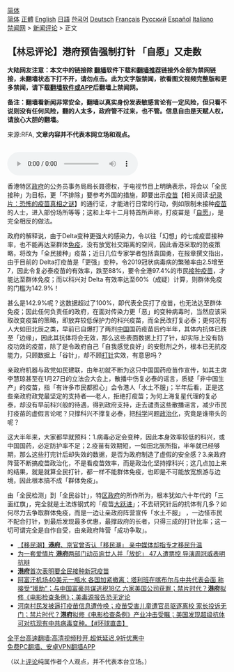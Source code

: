  <!-- 面包屑导航 --> <div class="breadcrumb"><!-- GTranslate: https://gtranslate.io/ -->  <div class="switcher notranslate">  <div class="selected">  <a href="#" onclick="return false;"> 简体</a>  </div>  <div class="option">  <a href="https://www.bannedbook.org" onclick="doGTranslate('zh-CN|zh-CN');jQuery('div.switcher div.selected a').html(jQuery(this).html());return false;" title="简体中文" class="nturl selected"> 简体</a>  <a href="https://www.bannedbook.org/zh-tw/" onclick="doGTranslate('zh-CN|zh-TW');jQuery('div.switcher div.selected a').html(jQuery(this).html());return false;" title="繁體中文" class="nturl"> 正體</a>  <a href="https://www.bannedbook.org/en/" onclick="doGTranslate('zh-CN|en');jQuery('div.switcher div.selected a').html(jQuery(this).html());return false;" title="English" class="nturl"> English</a>  <a href="https://www.bannedbook.org/ja/" onclick="doGTranslate('zh-CN|ja');jQuery('div.switcher div.selected a').html(jQuery(this).html());return false;" title="日本語" class="nturl"> 日語</a>  <a href="https://www.bannedbook.org/ko/" onclick="doGTranslate('zh-CN|ko');jQuery('div.switcher div.selected a').html(jQuery(this).html());return false;" title="한국어" class="nturl"> 한국어</a>  <a href="https://www.bannedbook.org/de/" onclick="doGTranslate('zh-CN|de');jQuery('div.switcher div.selected a').html(jQuery(this).html());return false;" title="Deutsch" class="nturl"> Deutsch</a>  <a href="https://www.bannedbook.org/fr/" onclick="doGTranslate('zh-CN|fr');jQuery('div.switcher div.selected a').html(jQuery(this).html());return false;" title="Français" class="nturl"> Français</a>  <a href="https://www.bannedbook.org/ru/" onclick="doGTranslate('zh-CN|ru');jQuery('div.switcher div.selected a').html(jQuery(this).html());return false;" title="Русский" class="nturl"> Русский</a>  <a href="https://www.bannedbook.org/es/" onclick="doGTranslate('zh-CN|es');jQuery('div.switcher div.selected a').html(jQuery(this).html());return false;" title="Español" class="nturl"> Español</a>  <a href="https://www.bannedbook.org/it/" onclick="doGTranslate('zh-CN|it');jQuery('div.switcher div.selected a').html(jQuery(this).html());return false;" title="Italiano" class="nturl"> Italiano</a>  </div>  </div>      <div class='breadcrumb-sub'><!-- Breadcrumb NavXT 6.3.0 --> <a href="https://www.bannedbook.org/" class="home">禁闻网</a> &gt; <a href="https://www.bannedbook.org/bnews/comments/" class="category">新闻评论</a> &gt; 正文</div></div><h2>【林忌评论】港府预告强制打针 「自愿」又走数</h2> <p class="notice"><b>大陆网友注意：本文中的链接除 <a href="https://github.com/bannedbook/fanqiang" >翻墙</a>软件下载和<a href="https://github.com/killgcd/justmysocks/blob/master/README.md">翻墙推荐</a>链接外全部为禁网链接，未翻墙状态下打不开，请勿点击。此为文字版禁闻，欲看图文视频完整版和更多禁闻，请下载<a href="https://github.com/bannedbook/fanqiang">翻墙软件或APP</a>后翻墙上禁闻网。</p><p>备注：翻墙看新闻非常安全，翻墙以真实身份发表敏感言论有一定风险，但只看不说则没有任何风险，翻的人太多，政府管不过来，也不管。信息自由是天赋人权，请放心大胆的翻墙。</b></p>  <div class="entry"> <p>来源:RFA, <strong>文章内容并不代表本网立场和观点。</strong></p> <p><br /> <audio controls="controls" preload="metadata" src="https://www.rfa.org/cantonese/commentaries/kl/com-08302021094716.html/@@stream" type="audio/mpeg"><br /> </audio></p>  <p>香港特区<a href="https://www.bannedbook.org/bnews/tag/%e6%94%bf%e5%ba%9c/" class="st_tag internal_tag" rel="tag" title="标签 政府 下的日志">政府</a>的公务员事务局局长聂德权，于电视节目上明确表示，将会以「全民接种」为目标，更「不排除」要参考外国的措施，即要出示<span class='wp_keywordlink'><a href="https://www.bannedbook.org/bnews/tculture/20160630/551027.html" title="疫苗" target="_blank">疫苗</a></span>【相关阅读:<a href='https://www.bannedbook.org/bnews/topimagenews/20180408/925060.html' target='_blank'>纪录片：恐怖的疫苗真相之谜</a>】的通行证，才能进行日常的行动，例如限制未接种<a href="https://www.bannedbook.org/bnews/tag/%e7%96%ab%e8%8b%97/" class="st_tag internal_tag" rel="tag" title="标签 疫苗 下的日志">疫苗</a>的人士，进入部份场所等等；这和上年十二月特首所声称，打疫苗是「<a href="https://www.bannedbook.org/bnews/tag/%E8%87%AA%E6%84%BF/" class="st_tag internal_tag" rel="tag" title="标签 自愿 下的日志">自愿</a>」，是完全相反的做法。</p> <p>政府的解释说，由于Delta变种更强大的感染力，令以往「幻想」的七成疫苗接种率，也不能再达至群体<a href="https://www.bannedbook.org/bnews/tag/%E5%85%8D%E7%96%AB/" class="st_tag internal_tag" rel="tag" title="标签 免疫 下的日志">免疫</a>，没有放宽社交距离的空间，因此香港采取的防疫策略，将改为「全民接种」疫苗；近日几位专家学者包括袁国勇，在报章撰文指出，由于目前的 Delta打疫苗是「更强」变种，令2019冠状病毒病的繁殖率由2.5增至7，因此令复必泰疫苗的有效率，跌至88%，要令全港97.4%的市民<a href="https://www.bannedbook.org/bnews/tag/%E6%8E%A5%E7%A7%8D%E7%96%AB%E8%8B%97/" class="st_tag internal_tag" rel="tag" title="标签 接种疫苗 下的日志">接种疫苗</a>，才能达至群体免疫；而以科兴对 Delta 有效率达至60%（成疑）计算，则群体免疫的门槛为142.9%！</p>  <p>甚么是142.9%呢？这数据超过了100%，即代表全民打了疫苗，也无法达至群体免疫；因此任何负责任的政府，在面对传染力更「恶」的变种病毒时，当然应该采取改变疫苗的策略，即放弃较低保护力的科兴疫苗，而全民改打复必泰；更何况有人大如田北辰之类，早前已自爆打了两剂<span class='wp_keywordlink_affiliate'><a href="https://www.bannedbook.org/" title="中国" target="_blank">中国</a></span>国药疫苗后约半年，其体内抗体已跌至「边缘」，因此其抗体将会无效，那么这些表面数据上打了针，却实际上没有防疫功效的疫苗，除了是令政府自己「自我感觉良好」的安慰剂之外，根本已无抗疫能力，只顾数据上「谷针」，却不顾<a href="https://www.bannedbook.org/bnews/tag/%E6%89%93%E9%92%88/" class="st_tag internal_tag" rel="tag" title="标签 打针 下的日志">打针</a>实效，有意思吗？</p> <p>亲政府机器与政党如民建联，由年初就不断为这只中国国药疫苗作宣传，如其主席李慧琼甚至在1月27日的立法会大会上，散播中伤复必泰的谣言，质疑「非中国生产」的疫苗，指「有许多市民都担心」会令港人「水土不服」；半年后看，正是这些亲政府政党最坚定的支持者──老人，拒绝打疫苗；为何上海复星代理的复必泰，却没有早前科兴般的待遇，得到政府支持，走去谴责这些散播谣言，减少市民打疫苗的虚假言论呢？只撑科兴不撑复必泰，把<span class='wp_keywordlink'><a href="https://www.bannedbook.org/forum11/topic309.html" title="禁片：“科学”的棍子" target="_blank">科学</a></span>问题<a href="https://www.bannedbook.org/bnews/tag/%E6%94%BF%E6%B2%BB%E5%8C%96/" class="st_tag internal_tag" rel="tag" title="标签 政治化 下的日志">政治化</a>，究竟是谁带头的呢？</p>  <p>这大半年来，大家都早就预料：1.病毒必定会变种，因此本身效率较低的科兴，或中国国药，必定防护率不足；2.疫苗有效期短，一如田北辰所指，半年就已经够期，那么这些打完针后却失效的数据，是否为政府制造了虚假的安全感？3.亲政府阵营不断搞疫苗政治化，不是看疫苗效率，而是政治化坚持撑科兴；这几点加上来的结果，就是就算全民打针，都一样不能群体免疫，也即是不可能放宽旅游与边境，因此根本搞不成「群体免疫」。</p> <p>由「全民检测」到「全民谷针」，特<a href="https://www.bannedbook.org/bnews/tag/%E5%8C%BA%E6%94%BF%E5%BA%9C/" class="st_tag internal_tag" rel="tag" title="标签 区政府 下的日志">区政府</a>的所作所为，根本犹如六十年代的「三面红旗」，完全就是土法炼钢式的「疫苗<span class='wp_keywordlink'><a href="https://www.bannedbook.org/forum2/topic242.html" title="大跃进亲历记" target="_blank">大跃进</a></span>」；不去研究针后的抗体有几多？如何尽力去争取群体免疫，而是一边让亲政府阵营宣传「水土不服」 ，一边怪市民不配合打针，到最后发现最多优惠，最撑政府的长者，只得三成的打针比率；这一切可谓完全是自作自受，由亲政府阵营「成功争取」。</p>  <ul class='op-related-articles' title='相关阅读'> <li><a href='https://www.bannedbook.org/bnews/headline/20210830/1615919.html' target='_blank'>【移民潮】<b>港府</b>、京官曾否认「移民潮」 亲中媒体却指专才移民升温</a></li> <li><a href='https://www.bannedbook.org/bnews/headline/20210830/1615777.html' target='_blank'>为一套爱情片 <b>港府</b>两部门动员逾廿人并「放蛇」 47人遭票控 导演周冠威表明抗辩</a></li> <li><a href='https://www.bannedbook.org/bnews/headline/20210829/1615426.html' target='_blank'><b>港府</b>首次表明要全民接种新冠疫苗</a></li> <li><a href='https://www.bannedbook.org/bnews/bannedvideo/20210826/1613147.html' target='_blank'>阿富汗机场40美元一瓶水 各国加紧撤离；塔利班在喀布尔与中共代表会面 称接受“援助”；与中国富豪共谋逃税18亿 六家美国公司获罪；禁片时代？<b>港府</b>拟修《电影检查条例》；美毒源报告恐无定论</a></li> <li><a href='https://www.bannedbook.org/bnews/bannedvideo/20210825/1613049.html' target='_blank'>河南村民发被逼打疫苗信息遭传唤；疫苗受害儿童遭官员驱逐离校 家长投诉无门；禁片时代？<b>港府</b>拟修《电影检查条例》产业冲击受瞩；美国发现超级抗体 可对抗现有中共病毒变种。【#环球直击】</a></li> </ul> <p class="texttj"> <a href="https://github.com/bannedbook/fanqiang/wiki/V2ray%E6%9C%BA%E5%9C%BA" target="_blank">全平台高速翻墙:高清视频秒开,超低延迟,9折优惠中</a><br/> <a href="https://github.com/bannedbook/fanqiang/wiki/%E7%A6%81%E9%97%BB%E7%BD%91%E5%AE%89%E5%8D%93%E7%BF%BB%E5%A2%99%E6%96%B0%E9%97%BBAPP" target="_blank">免费PC翻墙、安卓VPN翻墙APP</a></p><p>（以上<span class='wp_keywordlink_affiliate'><a href="https://www.bannedbook.org/bnews/comments/" title="新闻评论" target="_blank">评论</a></span>纯属作者个人观点，并不代表本台立场。）</p><a name='sharetosocial'></a>  <div style="margin-bottom:5px;padding-bottom:5px;clear:both"> <div id="archive-pix-1" class="banner-ads"> <!-- AuctionX Display platform tag START --> <div id="26318x728x90x621x_ADSLOT2" clicktrack="%%CLICK_URL_ESC%%"></div> <!-- AuctionX Display platform tag END --> </div> <div id="archive-pix-2" class="banner-ads"> <!-- AuctionX Display platform tag START --> <div id="26315x300x250x621x_ADSLOT2" clicktrack="%%CLICK_URL_ESC%%"></div> <!-- AuctionX Display platform tag END --> </div> </div>  <div id="archive-pix-1" class="banner-ads"> <!-- AuctionX Display platform tag START --> <div id="26318x728x90x621x_ADSLOT3" clicktrack="%%CLICK_URL_ESC%%"></div> <!-- AuctionX Display platform tag END --> </div> </div><!--END ENTRY--> 